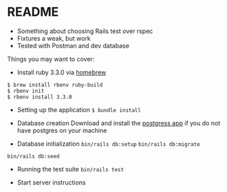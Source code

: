 # README

* Something about choosing Rails test over rspec
* Fixtures a weak, but work
* Tested with Postman and dev database

Things you may want to cover:

* Install ruby 3.3.0 via [homebrew](https://brew.sh/)
```
$ brew install rbenv ruby-build
$ rbenv init
$ rbenv install 3.3.0
```

* Setting up the application
```$ bundle install```

* Database creation
Download and install the [postgress app](https://postgresapp.com/) if you do not have postgres on your machine

* Database initialization
`bin/rails db:setup`
`bin/rails db:migrate`

`bin/rails db:seed`

* Running the test suite
`bin/rails test`

* Start server instructions
